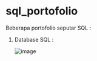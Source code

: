 # sql_portofolio
Beberapa portofolio seputar SQL :
1. Database SQL :

      ![image](https://user-images.githubusercontent.com/91356098/154454252-1a47845e-6921-4b4e-97f9-44deb63b0f33.png)

